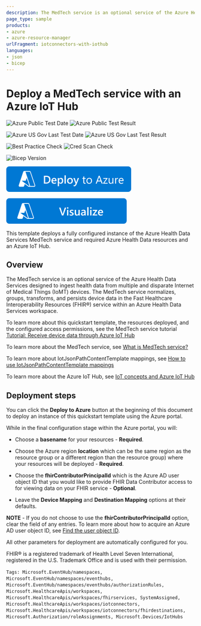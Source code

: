 ```yaml
---
description: The MedTech service is an optional service of the Azure Health Data Services designed to ingest data from multiple and disparate Internet of Medical Things (IoMT) devices. The MedTech service normalizes, groups, transforms, and persists device health data in the Fast Healthcare Interoperability Resources (FHIR®) service within an Azure Health Data Services workspace.
page_type: sample
products:
- azure
- azure-resource-manager
urlFragment: iotconnectors-with-iothub
languages:
- json
- bicep
---
```

# Deploy a MedTech service with an Azure IoT Hub

![Azure Public Test Date](https://azurequickstartsservice.blob.core.windows.net/badges/quickstarts/microsoft.healthcareapis/workspaces/iotconnectors-with-iothub/PublicLastTestDate.svg)
![Azure Public Test Result](https://azurequickstartsservice.blob.core.windows.net/badges/quickstarts/microsoft.healthcareapis/workspaces/iotconnectors-with-iothub/PublicDeployment.svg)

![Azure US Gov Last Test Date](https://azurequickstartsservice.blob.core.windows.net/badges/quickstarts/microsoft.healthcareapis/workspaces/iotconnectors-with-iothub/FairfaxLastTestDate.svg)
![Azure US Gov Last Test Result](https://azurequickstartsservice.blob.core.windows.net/badges/quickstarts/microsoft.healthcareapis/workspaces/iotconnectors-with-iothub/FairfaxDeployment.svg)

![Best Practice Check](https://azurequickstartsservice.blob.core.windows.net/badges/quickstarts/microsoft.healthcareapis/workspaces/iotconnectors-with-iothub/BestPracticeResult.svg)
![Cred Scan Check](https://azurequickstartsservice.blob.core.windows.net/badges/quickstarts/microsoft.healthcareapis/workspaces/iotconnectors-with-iothub/CredScanResult.svg)

![Bicep Version](https://azurequickstartsservice.blob.core.windows.net/badges/quickstarts/microsoft.healthcareapis/workspaces/iotconnectors-with-iothub/BicepVersion.svg)

[![Deploy To Azure](https://raw.githubusercontent.com/Azure/azure-quickstart-templates/master/1-CONTRIBUTION-GUIDE/images/deploytoazure.svg?sanitize=true)](https://portal.azure.com/#create/Microsoft.Template/uri/https%3A%2F%2Fraw.githubusercontent.com%2FAzure%2Fazure-quickstart-templates%2Fmaster%2Fquickstarts%2Fmicrosoft.healthcareapis%2Fworkspaces%2Fiotconnectors-with-iothub%2Fazuredeploy.json)

[![Visualize](https://raw.githubusercontent.com/Azure/azure-quickstart-templates/master/1-CONTRIBUTION-GUIDE/images/visualizebutton.svg?sanitize=true)](http://armviz.io/#/?load=https%3A%2F%2Fraw.githubusercontent.com%2FAzure%2Fazure-quickstart-templates%2Fmaster%2Fquickstarts%2Fmicrosoft.healthcareapis%2Fworkspaces%2Fiotconnectors-with-iothub%2Fazuredeploy.json)

This template deploys a fully configured instance of the Azure Health Data Services MedTech service and required Azure Health Data resources and an Azure IoT Hub.

## Overview

The MedTech service is an optional service of the Azure Health Data Services designed to ingest health data from multiple and disparate Internet of Medical Things (IoMT) devices. The MedTech service normalizes, groups, transforms, and persists device data in the Fast Healthcare Interoperability Resources (FHIR®) service within an Azure Health Data Services workspace.

To learn more about this quickstart template, the resources deployed, and the configured access permissions, see the MedTech service tutorial [Tutorial: Receive device data through Azure IoT Hub](https://learn.microsoft.com/azure/healthcare-apis/iot/device-data-through-iot-hub)

To learn more about the MedTech service, see [What is MedTech service?](https://learn.microsoft.com/azure/healthcare-apis/iot/iot-connector-overview)

To learn more about IotJsonPathContentTemplate mappings, see [How to use IotJsonPathContentTemplate mappings](https://learn.microsoft.com/azure/healthcare-apis/iot/how-to-use-iot-jsonpath-content-mappings)

To learn more about the Azure IoT Hub, see [IoT concepts and Azure IoT Hub](https://learn.microsoft.com/azure/iot-hub/iot-concepts-and-iot-hub)

## Deployment steps

You can click the **Deploy to Azure** button at the beginning of this document to deploy an instance of this quickstart template using the Azure portal.

While in the final configuration stage within the Azure portal, you will:

* Choose a **basename** for your resources - **Required**.

* Choose the Azure region **location**  which can be the same region as the resource group or a different region than the resource group) where your resources will be deployed - **Required**.

* Choose the **fhirContributorPrincipalId** which is the Azure AD user object ID that you would like to provide FHIR Data Contributor access to for viewing data on your FHIR service - **Optional**.

* Leave the **Device Mapping** and **Destination Mapping** options at their defaults.

**NOTE** - If you do not choose to use the **fhirContributorPrincipalId** option, clear the field of any entries. To learn more about how to acquire an Azure AD user object ID, see [Find the user object ID](https://learn.microsoft.com/partner-center/find-ids-and-domain-names#find-the-user-object-id).

All other parameters for deployment are automatically configured for you.

FHIR® is a registered trademark of Health Level Seven International, registered in the U.S. Trademark Office and is used with their permission.

`Tags: Microsoft.EventHub/namespaces, Microsoft.EventHub/namespaces/eventhubs, Microsoft.EventHub/namespaces/eventhubs/authorizationRules, Microsoft.HealthcareApis/workspaces, Microsoft.HealthcareApis/workspaces/fhirservices, SystemAssigned, Microsoft.HealthcareApis/workspaces/iotconnectors, Microsoft.HealthcareApis/workspaces/iotconnectors/fhirdestinations, Microsoft.Authorization/roleAssignments, Microsoft.Devices/IotHubs`
